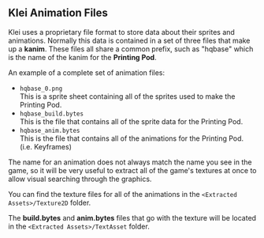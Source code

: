 ## Klei Animation Files

Klei uses a proprietary file format to store data about their sprites and animations.
Normally this data is contained in a set of three files that make up a **kanim**. These files all share a common prefix, such as "hqbase" which is the name of the kanim for the **Printing Pod**.

An example of a complete set of animation files:
* `hqbase_0.png`  
  This is a sprite sheet containing all of the sprites used to make the Printing Pod.
* `hqbase_build.bytes`  
  This is the file that contains all of the sprite data for the Printing Pod.
* `hqbase_anim.bytes`  
  This is the file that contains all of the animations for the Printing Pod. (i.e. Keyframes)

The name for an animation does not always match the name you see in the game, so it will be very useful to extract all of the game's textures at once to allow visual searching through the graphics.

You can find the texture files for all of the animations in the `<Extracted Assets>/Texture2D` folder.

The **build.bytes** and **anim.bytes** files that go with the texture will be located in the `<Extracted Assets>/TextAsset` folder.